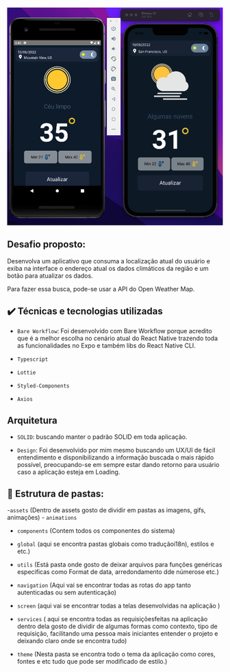 ![Template Alura](https://github.com/afborda/Builder-Weather-App/blob/master/src/assets/img/image%202.png)


## Desafio proposto:
Desenvolva um aplicativo que consuma a localização atual do usuário e exiba na interface o endereço atual os dados climáticos da região e um botão para atualizar os dados.

Para fazer essa busca, pode-se usar a API do 
Open Weather Map.

## ✔️ Técnicas e tecnologias utilizadas

- `Bare Workflow`: Foi desenvolvido com Bare Workflow porque acredito que é a melhor escolha no cenário atual do React Native trazendo toda as funcionalidades no Expo e também libs do React Native CLI.

- `Typescript`

- `Lottie`

- `Styled-Components`

- `Axios`

## Arquitetura

- `SOLID`: buscando manter o padrão SOLID em toda aplicação.

- `Design`: Foi desenvolvido por mim mesmo buscando um UX/UI de fácil entendimento e disponibilizando a informação buscada o mais rápido possível, preocupando-se em sempre estar dando retorno para usuário caso a aplicação esteja em Loading.

## 📁 Estrutura de pastas:
 -`assets` (Dentro de assets gosto de dividir em pastas as imagens, gifs, animações)
    - `animations`
    
- `components` (Contem todos os componentes do sistema)

 - `global` (aqui se encontra pastas globais como traduçãoi18n), estilos e etc.)

- `utils` (Está pasta onde gosto de deixar arquivos para funções  genéricas especificas como Format de data, arredondamento dde númerose etc.)

- `navigation` (Aqui vai se encontrar todas as rotas do app tanto autenticadas ou sem autenticação)

 - `screen` (aqui vai se encontrar todas a telas desenvolvidas na aplicação )



- `services` ( aqui se encontra todas as requisiçõesfeitas na aplicação dentro dela gosto de dividir de algumas formas como contexto, tipo de requisição, facilitando uma pessoa mais iniciantes entender o projeto e deixando claro onde se encontra tudo)

- `theme` (Nesta pasta se encontra todo o tema da aplicação como cores, fontes e etc tudo que pode ser modificado de estilo.)

